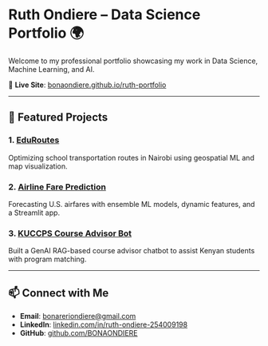 # Ruth Ondiere – Data Science Portfolio 🌍

Welcome to my professional portfolio showcasing my work in Data Science, Machine Learning, and AI.

🔗 **Live Site**: [bonaondiere.github.io/ruth-portfolio](https://bonaondiere.github.io/ruth-portfolio/)

---

## 🚀 Featured Projects

### 1. [EduRoutes](https://github.com/BONAONDIERE/eduroutes)
Optimizing school transportation routes in Nairobi using geospatial ML and map visualization.

### 2. [Airline Fare Prediction](https://github.com/BONAONDIERE/airfare-fare-prediction)
Forecasting U.S. airfares with ensemble ML models, dynamic features, and a Streamlit app.

### 3. [KUCCPS Course Advisor Bot](https://github.com/BONAONDIERE/kuccps-bot)
Built a GenAI RAG-based course advisor chatbot to assist Kenyan students with program matching.

---

## 📫 Connect with Me

- **Email**: bonareriondiere@gmail.com  
- **LinkedIn**: [linkedin.com/in/ruth-ondiere-254009198](https://linkedin.com/in/ruth-ondiere-254009198)  
- **GitHub**: [github.com/BONAONDIERE](https://github.com/BONAONDIERE)
